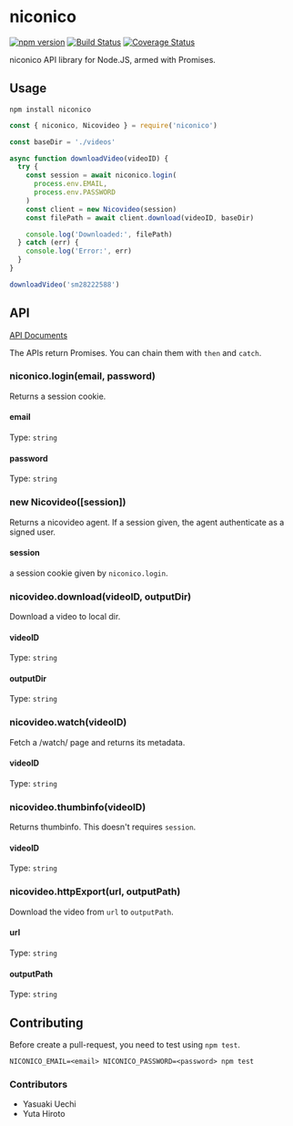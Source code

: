 # niconico

[![npm version](https://badge.fury.io/js/niconico.svg)](https://badge.fury.io/js/niconico) [![Build Status](https://travis-ci.org/uetchy/niconico.svg?branch=master)](https://travis-ci.org/uetchy/niconico) [![Coverage Status](https://coveralls.io/repos/github/uetchy/niconico/badge.svg?branch=master)](https://coveralls.io/github/uetchy/niconico?branch=master)

niconico API library for Node.JS, armed with Promises.

## Usage

```
npm install niconico
```

```js
const { niconico, Nicovideo } = require('niconico')

const baseDir = './videos'

async function downloadVideo(videoID) {
  try {
    const session = await niconico.login(
      process.env.EMAIL,
      process.env.PASSWORD
    )
    const client = new Nicovideo(session)
    const filePath = await client.download(videoID, baseDir)

    console.log('Downloaded:', filePath)
  } catch (err) {
    console.log('Error:', err)
  }
}

downloadVideo('sm28222588')
```

## API

[API Documents](http://uetchy.github.io/niconico/)

The APIs return Promises. You can chain them with `then` and `catch`.

### niconico.login(email, password)

Returns a session cookie.

#### email

Type: `string`

#### password

Type: `string`

### new Nicovideo([session])

Returns a nicovideo agent. If a session given, the agent authenticate as a signed user.

#### session

a session cookie given by `niconico.login`.

### nicovideo.download(videoID, outputDir)

Download a video to local dir.

#### videoID

Type: `string`

#### outputDir

Type: `string`

### nicovideo.watch(videoID)

Fetch a /watch/ page and returns its metadata.

#### videoID

Type: `string`

### nicovideo.thumbinfo(videoID)

Returns thumbinfo. This doesn't requires `session`.

#### videoID

Type: `string`

### nicovideo.httpExport(url, outputPath)

Download the video from `url` to `outputPath`.

#### url

Type: `string`

#### outputPath

Type: `string`

## Contributing

Before create a pull-request, you need to test using `npm test`.

```
NICONICO_EMAIL=<email> NICONICO_PASSWORD=<password> npm test
```

### Contributors

- Yasuaki Uechi
- Yuta Hiroto
